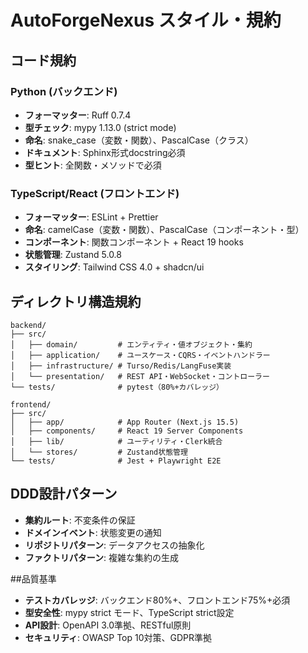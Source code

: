 # AutoForgeNexus スタイル・規約

## コード規約

### Python (バックエンド)

- **フォーマッター**: Ruff 0.7.4
- **型チェック**: mypy 1.13.0 (strict mode)
- **命名**: snake_case（変数・関数）、PascalCase（クラス）
- **ドキュメント**: Sphinx形式docstring必須
- **型ヒント**: 全関数・メソッドで必須

### TypeScript/React (フロントエンド)

- **フォーマッター**: ESLint + Prettier
- **命名**: camelCase（変数・関数）、PascalCase（コンポーネント・型）
- **コンポーネント**: 関数コンポーネント + React 19 hooks
- **状態管理**: Zustand 5.0.8
- **スタイリング**: Tailwind CSS 4.0 + shadcn/ui

## ディレクトリ構造規約

```
backend/
├── src/
│   ├── domain/         # エンティティ・値オブジェクト・集約
│   ├── application/    # ユースケース・CQRS・イベントハンドラー
│   ├── infrastructure/ # Turso/Redis/LangFuse実装
│   └── presentation/   # REST API・WebSocket・コントローラー
└── tests/              # pytest（80%+カバレッジ）

frontend/
├── src/
│   ├── app/            # App Router (Next.js 15.5)
│   ├── components/     # React 19 Server Components
│   ├── lib/            # ユーティリティ・Clerk統合
│   └── stores/         # Zustand状態管理
└── tests/              # Jest + Playwright E2E
```

## DDD設計パターン

- **集約ルート**: 不変条件の保証
- **ドメインイベント**: 状態変更の通知
- **リポジトリパターン**: データアクセスの抽象化
- **ファクトリパターン**: 複雑な集約の生成

##品質基準

- **テストカバレッジ**: バックエンド80%+、フロントエンド75%+必須
- **型安全性**: mypy strict モード、TypeScript strict設定
- **API設計**: OpenAPI 3.0準拠、RESTful原則
- **セキュリティ**: OWASP Top 10対策、GDPR準拠
